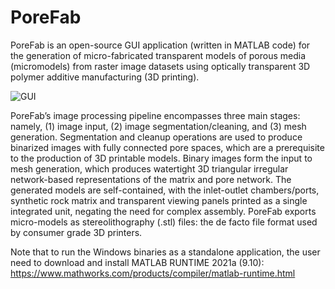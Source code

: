 # PoreFab
PoreFab is an open-source GUI application (written in MATLAB code) for the generation of micro-fabricated transparent models of porous media (micromodels) from raster image datasets using optically transparent 3D polymer additive manufacturing (3D printing).

![GUI](https://user-images.githubusercontent.com/58100363/229711858-18e6bc1b-658d-4d70-995f-b8dcbf67e71e.png)

PoreFab’s image processing pipeline encompasses three main stages: namely, (1) image input, (2) image segmentation/cleaning, and (3) mesh generation. Segmentation and cleanup operations are used to produce binarized images with fully connected pore spaces, which are a prerequisite to the production of 3D printable models. Binary images form the input to mesh generation, which produces watertight 3D triangular irregular network-based representations of the matrix and pore network. The generated models are self-contained, with the inlet-outlet chambers/ports, synthetic rock matrix and transparent viewing panels printed as a single integrated unit, negating the need for complex assembly. PoreFab exports micro-models as stereolithography (.stl) files: the de facto file format used by consumer grade 3D printers. 

Note that to run the Windows binaries as a standalone application, the user need to download and install MATLAB RUNTIME 2021a (9.10): https://www.mathworks.com/products/compiler/matlab-runtime.html


